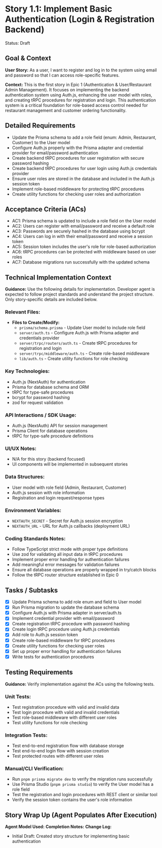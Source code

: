 # Story 1.1: Implement Basic Authentication (Login & Registration Backend)

Status: Draft

## Goal & Context

**User Story:** As a user, I want to register and log in to the system using email and password so that I can access role-specific features.

**Context:** This is the first story in Epic 1 (Authentication & User/Restaurant Admin Management). It focuses on implementing the backend authentication system using Auth.js, enhancing the user model with roles, and creating tRPC procedures for registration and login. This authentication system is a critical foundation for role-based access control needed for restaurant management and customer ordering functionality.

## Detailed Requirements

- Update the Prisma schema to add a role field (enum: Admin, Restaurant, Customer) to the User model
- Configure Auth.js properly with the Prisma adapter and credential provider for email/password authentication
- Create backend tRPC procedures for user registration with secure password hashing
- Create backend tRPC procedures for user login using Auth.js credentials provider
- Ensure user roles are stored in the database and included in the Auth.js session token
- Implement role-based middleware for protecting tRPC procedures
- Create utility functions for checking user roles and authorization

## Acceptance Criteria (ACs)

- AC1: Prisma schema is updated to include a role field on the User model
- AC2: Users can register with email/password and receive a default role
- AC3: Passwords are securely hashed in the database using bcrypt
- AC4: Users can log in with their email/password and receive a session token
- AC5: Session token includes the user's role for role-based authorization
- AC6: tRPC procedures can be protected with middleware based on user roles
- AC7: Database migrations run successfully with the updated schema

## Technical Implementation Context

**Guidance:** Use the following details for implementation. Developer agent is expected to follow project standards and understand the project structure. Only story-specific details are included below.

### Relevant Files:

- **Files to Create/Modify:**
  - `prisma/schema.prisma` - Update User model to include role field
  - `server/auth.ts` - Configure Auth.js with Prisma adapter and credentials provider
  - `server/trpc/routers/auth.ts` - Create tRPC procedures for registration and login
  - `server/trpc/middleware/auth.ts` - Create role-based middleware
  - `lib/auth.ts` - Create utility functions for role checking

### Key Technologies:

- Auth.js (NextAuth) for authentication
- Prisma for database schema and ORM
- tRPC for type-safe procedures
- bcrypt for password hashing
- zod for request validation

### API Interactions / SDK Usage:

- Auth.js (NextAuth) API for session management
- Prisma Client for database operations
- tRPC for type-safe procedure definitions

### UI/UX Notes:

- N/A for this story (backend focused)
- UI components will be implemented in subsequent stories

### Data Structures:

- User model with role field (Admin, Restaurant, Customer)
- Auth.js session with role information
- Registration and login request/response types

### Environment Variables:

- `NEXTAUTH_SECRET` - Secret for Auth.js session encryption
- `NEXTAUTH_URL` - URL for Auth.js callbacks (deployment URL)

### Coding Standards Notes:

- Follow TypeScript strict mode with proper type definitions
- Use zod for validating all input data in tRPC procedures
- Implement proper error handling for authentication failures
- Add meaningful error messages for validation failures
- Ensure all database operations are properly wrapped in try/catch blocks
- Follow the tRPC router structure established in Epic 0

## Tasks / Subtasks

- [x] Update Prisma schema to add role enum and field to User model
- [x] Run Prisma migration to update the database schema
- [x] Configure Auth.js with Prisma adapter in server/auth.ts
- [x] Implement credential provider with email/password
- [x] Create registration tRPC procedure with password hashing
- [x] Create login tRPC procedure using Auth.js credentials
- [x] Add role to Auth.js session token
- [x] Create role-based middleware for tRPC procedures
- [x] Create utility functions for checking user roles
- [x] Set up proper error handling for authentication failures
- [x] Write tests for authentication procedures

## Testing Requirements

**Guidance:** Verify implementation against the ACs using the following tests.

### Unit Tests:

- Test registration procedure with valid and invalid data
- Test login procedure with valid and invalid credentials
- Test role-based middleware with different user roles
- Test utility functions for role checking

### Integration Tests:

- Test end-to-end registration flow with database storage
- Test end-to-end login flow with session creation
- Test protected routes with different user roles

### Manual/CLI Verification:

- Run `pnpm prisma migrate dev` to verify the migration runs successfully
- Use Prisma Studio (`pnpm prisma studio`) to verify the User model has a role field
- Test the registration and login procedures with REST client or similar tool
- Verify the session token contains the user's role information

## Story Wrap Up (Agent Populates After Execution)

**Agent Model Used:**
**Completion Notes:**
**Change Log:**

- Initial Draft: Created story structure for implementing basic authentication
